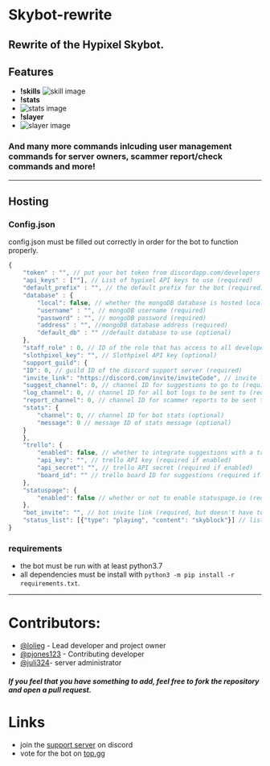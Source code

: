 # Skybot-rewrite
Rewrite of the Hypixel Skybot.
---
## Features
- **!skills**
![skill image](https://cdn.discordapp.com/attachments/667402160505487360/741028663192977488/unknown.png)
- **!stats**
- ![stats image](https://cdn.discordapp.com/attachments/667402160505487360/741029424488775700/unknown.png)
- **!slayer**
- ![slayer image](https://cdn.discordapp.com/attachments/667402160505487360/741029722225377280/unknown.png)
### And many more commands inlcuding user management commands for server owners, scammer report/check commands and more!
---
## Hosting

### Config.json
config.json must be filled out correctly in order for the bot to function properly.
```javascript
{
    "token" : "", // put your bot token from discordapp.com/developers here (required)
    "api_keys" : [""], // List of hypixel API keys to use (required)
    "default_prefix" : "", // the default prefix for the bot (required)
    "database" : {
        "local": false, // whether the mongoDB database is hosted locally or on MongoDB atlas (required)
        "username" : "", // mongoDB username (required)
        "password" : "", // mongoDB password (required)
        "address" : "", //mongoDB database address (required)
        "default_db" : "" //default database to use (optional)
    },
    "staff_role" : 0, // ID of the role that has access to all developer commands (required)
    "slothpixel_key": "", // Slothpixel API key (optional)
    "support_guild": {
	"ID": 0, // guild ID of the discord support server (required)
	"invite_link": "https://discord.com/invite/inviteCode", // invite link for the discord support server (required)
    "suggest_channel": 0, // channel ID for suggestions to go to (required)
    "log_channel": 0, // channel ID for all bot logs to be sent to (required)
    "report_channel": 0, // channel ID for scammer reports to be sent to (required)
    "stats": {
        "channel": 0, // channel ID for bot stats (optional)
        "message": 0 // message ID of stats message (optional)
    }
    },
    "trello": {
        "enabled": false, // whether to integrate suggestions with a trello board (required)
        "api_key": "", // trello API key (required if enabled)
        "api_secret": "", // trello API secret (required if enabled)
        "board_id": "" // trello board ID for suggestions (required if enabled)
    },
    "statuspage": {
        "enabled": false // whether or not to enable statuspage.io (required)
    },
    "bot_invite": "", // bot invite link (required, but doesn't have to work)
    "status_list": [{"type": "playing", "content": "skyblock"}] // list of statuses for the bot (required)
}
```
### requirements
- the bot must be run with at least python3.7
- all dependencies must be install with `python3 -m pip install -r requirements.txt`.
---
# Contributors:
- [@lolieg](https://github.com/lolieg) - Lead developer and project owner
- [@pjones123](https://github.com/pjones123) - Contributing developer
- [@juli324](https://github.com/Juli324)- server administrator
##### If you feel that you have something to add, feel free to fork the repository and open a pull request.
# Links
- join the [support server](https://discord.gg/wx6PnHj) on discord
- vote for the bot on [top.gg](https://top.gg/bot/630106665387032576)


